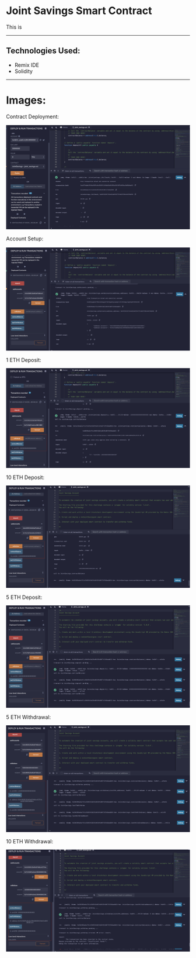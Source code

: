 # Joint Savings Smart Contract

This is  

---
## Technologies Used:

* Remix IDE
* Solidity

--- 

# Images:

Contract Deployment:

![Contract Deployment:](https://github.com/madut97/Module20-Challenge/blob/main/Images/Contract_Deployment.png)

Account Setup:

![Account Setup:](https://github.com/madut97/Module20-Challenge/blob/main/Images/Account_Setup.png)

1 ETH Deposit:

![1 ETH Deposit](https://github.com/madut97/Module20-Challenge/blob/main/Images/1_ether_deposit.png)

10 ETH Deposit:

![10 ETH Deposit](https://github.com/madut97/Module20-Challenge/blob/main/Images/10_ether_deposit.png)

5 ETH Deposit:

![5 ETH Deposit](https://github.com/madut97/Module20-Challenge/blob/main/Images/5_ether_deposit.png)

5 ETH Withdrawal:

![5 ETH Withdrawal](https://github.com/madut97/Module20-Challenge/blob/main/Images/5_ether_withdrawal.png)

10 ETH Withdrawal:

![10 ETH Withdrawal](https://github.com/madut97/Module20-Challenge/blob/main/Images/10_ether_withdrawal.png)

